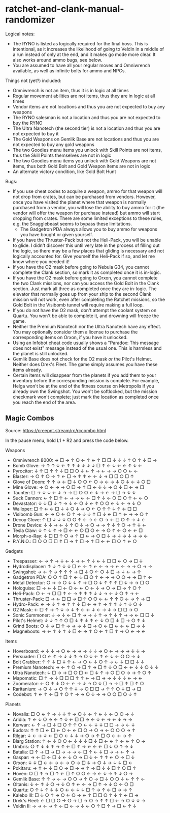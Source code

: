 # ratchet-and-clank-manual-randomizer

Logical notes:
- The RYNO is listed as logically required for the final boss. This is intentional, as it increases the likelihood of going to Veldin in a middle of a run instead of only at the end, and it makes go mode more clear. It also works around ammo bugs, see below.
- You are assumed to have all your regular moves and Omniwrench available, as well as infinite bolts for ammo and NPCs.

Things not (yet?) included:

- Omniwrench is not an item, thus it is in logic at all times
- Regular movement abilities are not items, thus they are in logic at all times
- Vendor items are not locations and thus you are not expected to buy any weapons
- The RYNO salesman is not a location and thus you are not expected to buy the RYNO
- The Ultra Nanotech (the second tier) is not a location and thus you are not expected to buy it
- The Gold Weapons on Gemlik Base are not locations and thus you are not expected to buy any gold weapons
- The two Goodies menu items you unlock with Skill Points are not items, thus the Skill Points themselves are not in logic
- The two Goodies menu items you unlock with Gold Weapons are not items, thus both Gold Bolt and Gold Weapon items are not in logic
- An alternate victory condition, like Gold Bolt Hunt

Bugs:

- If you use cheat codes to acquire a weapon, ammo for that weapon will not drop from crates, but can be purchased from vendors. However, once you have visited the planet where that weapon is normally purchased from a vendor, you will lose the ability to buy ammo for it (the vendor will offer the weapon for purchase instead) but ammo will start dropping from crates. There are some limited exceptions to these rules, e.g. the Snagglebeast seems to bypass these limitations.
    - The Gadgetron PDA always allows you to buy ammo for weapons you have bought or given yourself.
- If you have the Thruster-Pack but not the Heli-Pack, you will be unable to glide. I didn't discover this until very late in the process of filling out the logic, so there may be a few places that gliding is necessary and not logically accounted for. Give yourself the Heli-Pack if so, and let me know where you needed it!
- If you have the O2 mask before going to Nebula G34, you cannot complete the Clank section, so mark it as completed once it is in-logic.
- If you have the O2 mask before going to Orxon, you cannot complete the two Clank missions, nor can you access the Gold Bolt in the Clank section. Just mark all three as completed once they are in-logic. The elevator that normally goes up from your ship to the second Clank mission will not work, even after completing the Ratchet missions, so the Gold Bolt in the Visibomb tunnel will require making a full loop.
- If you do not have the O2 mask, don't attempt the coolant system on Quartu. You won't be able to complete it, and drowning will freeze the game.
- Neither the Premium Nanotech nor the Ultra Nanotech have any effect. You may optionally consider them a license to purchase the corresponding items on Orxon, if you have it unlocked.
- Using an Infobot cheat code usually shows a "Paradox: This message does not exist" message instead of the usual one. This is harmless and the planet is still unlocked.
- Gemlik Base does not check for the O2 mask _or_ the Pilot's Helmet. Neither does Drek's Fleet. The game simply assumes you have these items already.
- Certain items will disappear from the planets if you add them to your inventory before the corresponding mission is complete. For example, Helga won't be at the end of the fitness course on Metropolis if you already own the Swingshot. You won't be softlocked, but the mission checkmark won't complete; just mark the location as completed once you reach the end of the area.


## Magic Combos

Source: https://creepnt.stream/rc/rccombo.html

In the pause menu, hold L1 + R2 and press the code below.

Weapons

- Omniwrench 8000: → □ → ↑ ○ ← ↑ ← ↑ □ □ ↓ ↓ ↓ ↑ ○ ↑ ↓ □ →
- Bomb Glove: → ↑ ↑ ↓ ← ↑ ↑ ↓ ↓ ↓ ↓ □ ↑ ← ↓ ← ← ↑ ↓ ←
- Pyrocitor: ↓ ↑ □ ↑ ↑ ↓ □ □ ○ ↓ ← ↑ → ← → → ○ ○ ← ←
- Blaster: → ○ ↑ ○ → ↑ ← □ → ↑ ↑ ← ← ↓ → □ □ ○ □ ↑
- Glove of Doom: ↑ ↑ → ← □ ↓ ○ ○ ← ○ → ← → ↓ ○ ↓ ← ↓ ○ □
- Mine Glove: → ○ ← → → ○ □ → ↑ □ ← ↓ ↓ → ○ ↓ □ ← → □
- Taunter: □ → ↓ ↓ ← ↓ → → □ ○ ○ ← ↓ → ← → □ → ↓ ↓
- Suck Cannon: ← ↑ □ ↑ ← → → ← ← □ ↑ ↓ ← ○ □ ○ ↑ ← ← ○
- Devastator: ↓ ↓ □ ↓ ↑ → ↓ ← ○ ↓ ← ↑ ○ ○ ← ↓ ← → ↓ ○
- Walloper: □ ↑ ← ← □ ↓ ↓ ○ ↓ → ○ ← ○ ↑ ↑ ↓ ↑ ← □ □
- Visibomb Gun: ← → ○ ← ○ ↑ → ↓ ↓ ↑ □ ↓ ← □ ↑ ← → → ○ ↑
- Decoy Glove: ↑ □ ↓ ↓ ↓ ○ ○ ↑ ← → ← ○ → ← □ ○ ↑ → ↓ ←
- Drone Device: ↓ ↓ → ← ↓ ↑ ○ ↓ → ○ → → ↑ ↓ ↑ ○ → ↑ ↓ ←
- Tesla Claw: ↓ ↑ ↓ ↑ → □ ← ← ○ □ ○ ← → ○ ↑ ← ○ ← ← □
- Morph-o-Ray: ↓ □ □ ↑ ○ → ↑ □ ← → ○ □ ↓ → ↓ → ↓ → → ←
- R.Y.N.O.: □ ○ ○ □ □ ↑ □ → ↑ □ → ↑ □ ← ← □ ○ ↑ ← ○

Gadgets

- Trespasser: ← → ↑ → ↓ ← ↓ → ← ↑ ↓ ← ↓ □ □ ← ○ → □ ↓
- Hydrodisplacer: ↑ ↓ ↑ ↓ ↓ □ ← ← ↑ ← ← → → ← ← → → ○ → →
- Swingshot: → ← ↑ → ↑ ↑ ↑ → □ ↓ ○ ← ○ ↓ □ → ↓ ← → ↑
- Gadgetron PDA: ○ ○ ↑ □ ↑ ← ↓ □ ○ ↑ ← → → ○ ○ → → □ ↑ ←
- Metal Detector: ○ → → ○ ↓ ↓ ↑ → □ ○ ↓ ↑ ↑ ↑ □ ↓ → → □ ○
- Hologuise: □ → ← ↓ □ ← ○ ← ← ○ ← ↓ → ○ → □ → ↑ ○ ↑
- Heli-Pack: ○ ← → □ □ ↑ ← → ↑ ↑ ↑ ↓ ↓ → ← ↓ ○ ↑ → ←
- Thruster-Pack: □ → ← □ □ → □ ↑ ○ ○ ← ← ↑ ↑ ○ ← → ↑ → □
- Hydro-Pack: ← → ↓ ↑ → ↑ ↑ ↓ □ ← → ↑ → ↑ ↑ ↓ ↑ ↓ ○ ↓
- O2 Mask: ← □ ↑ → ↑ ↓ → ↓ ↑ ← ← ↓ ← → ↓ → □ □ → ○
- Sonic Summoner: ↓ → ↓ ← □ ↑ → → ↓ ↑ → ↑ ↓ ↑ → → ← □ □ ↓
- Pilot's Helmet: ↓ ↓ ↑ ↑ ○ □ ↓ ↑ ↓ ↑ ← ↓ ○ □ ↓ □ → ○ ↑ ↓
- Grind Boots: ○ ↓ → □ ↑ → → → ↓ □ → ○ ← □ ← ← ← □ → ↓
- Magneboots: → ← ↑ ↓ ↑ ↓ □ ← → ↑ ○ ← ↑ □ ↑ → ○ ← → ←

Items

- Hoverboard: → ↓ ↓ → ○ ← → → → ↓ ↓ → ○ ← → → → ↓ ↓ →
- Persuader: □ ○ ← ↑ → ↓ ↓ ↑ → ○ ↓ ← ↑ ← ↓ ← ○ ○ → ↓
- Bolt Grabber: ↑ ↑ ↓ □ ↓ ↑ ← → ○ ← ↓ ○ ↑ → ← ↓ □ □ ↓ ↓
- Premium Nanotech: → ← ↑ ○ → □ ↑ → □ ↑ ↓ ○ □ ← ← ↓ ↓ ○ ↓ ↓
- Ultra Nanotech: ↓ □ → → □ ○ □ ← □ ↓ ↑ → ○ □ ○ → → ↑ ○ ↑
- Mapomatic: □ ↑ → ↓ □ □ □ ↑ ↑ ← → □ → → ↓ ↓ ↓ ← → ←
- Zoomerator: ← ○ ↑ ↓ ○ ← ← → ↓ → ○ ↓ □ → → □ ↑ □ ↑ ○
- Raritanium: → ○ ↓ → ○ ↑ ↑ ↓ → ○ □ □ → ↑ ↑ ○ ↓ □ → □
- Codebot: ↑ ← ↑ ← □ ↑ ○ ↑ → → ○ ↓ → → ○ ○ □ ○ ↓ ↑

Planets

- Novalis: □ ○ ← ↑ → ↓ ↓ ↑ → ○ ↓ ← ↑ ← ↓ ← ○ ○ → ↓
- Aridia: ↑ ← ↓ ○ → ← ↑ ↓ ← □ □ → ← ↓ ← → ← ↓ → →
- Kerwan: ← ↑ → □ ↓ □ ○ ↑ ↑ ○ ← ← ↓ ↓ □ □ → → ← ↓
- Eudora: ↑ ↑ □ ← □ ← ○ ← ← □ ○ → ○ → ← ○ ○ ○ → ↑
- Rilgar: ↓ ← → ↓ ← □ ○ ← ↓ ↓ → ○ → ↑ □ ○ ← ← → ↑
- Blarg Station: ↑ ← ↓ ○ ○ ← ↓ ↓ ↓ □ ↓ □ ← ← ↑ ← ← ↑ ○ →
- Umbris: ○ ↑ ↓ ↓ ↑ → ↑ ← □ ↑ → ← ← ← □ ↓ ○ ↑ → ↓
- Batalia: □ ↑ → □ → □ → → → ← □ ↑ ← ↓ □ → → ← ↑ →
- Gaspar: → ← □ ← □ ↓ ← ↓ ○ → □ ↓ ← ↑ ↑ ← ○ → □ ↓
- Orxon: ↓ ↓ □ ← ← → ← → ○ → □ ↓ → ○ ↓ → ↓ ↓ □ ←
- Pokitaru: → ↑ ← ↓ □ ○ → □ → → ↑ → □ ↓ ↓ □ ↑ ○ □ ↑
- Hoven: ○ □ ↑ → □ ↑ ← □ ↑ ○ ○ ← → ← ↓ → ↑ ↓ ○ →
- Gemlik Base: ↑ ↑ → ← → ○ ○ → ↑ ○ → □ ↓ ○ ○ ↓ ← ↑ ↑ ←
- Oltanis: ↓ ← ↑ ↓ ○ → ↓ ○ ↑ ← ← → □ ↑ → ↓ ○ ← ○ □
- Quartu: ○ ↑ ↓ ↑ ↓ ↓ ○ ← ← ↓ ↓ □ ↑ → ↑ ← □ → → ↑
- Kalebo III: □ ↓ ○ ↑ → ○ ← ○ → ← ↑ □ □ ○ ↑ ↓ ↑ ← □ →
- Drek's Fleet: ← □ □ ○ → ○ → □ → ○ → ↑ ↑ □ ← → ○ ↓ ↓ →
- Veldin II: → → ← → ↑ ← □ ← → ↓ ← ○ ↑ □ ↑ → □ ← ↑ ↓
